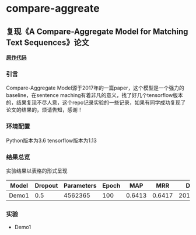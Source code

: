# compare-aggreate
## 复现《A Compare-Aggregate Model for Matching Text Sequences》论文
[**原作代码**](https://github.com/shuohangwang/SeqMatchSeq/blob/master/wikiqa/compAggWikiqa.lua)
### 引言
Compare-Aggregate Model源于2017年的一篇paper，这个模型是一个强力的baseline，在sentence maching有着非凡的意义，找了好几个tensorflow版本的，结果复现不尽人意，这个repo记录实验的一些记录，如果有同学成功复现了论文的结果的，烦请告知，感谢！

### 环境配置
  
  Python版本为3.6
  tensorflow版本为1.13 
  
### 结果总览
实验结果以表格的形式呈现  

|Model|Dropout|Parameters|Epoch|MAP|MRR|DATE|  
|-|-|-|-|-|-|-|
|Demo1|0.5|4562365|100|0.6413|0.6417|2019.4.23|


### 实验
- Demo1  


